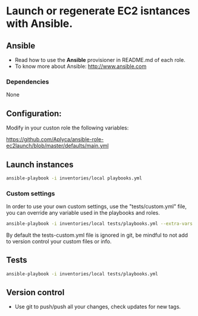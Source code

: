 # Launch or regenerate EC2 isntances with Ansible.

## Ansible
* Read how to use the **Ansible** provisioner in README.md of each role.
* To know more about Ansible: http://www.ansible.com

### Dependencies

None

## Configuration:

Modify in your custon role the following variables:

https://github.com/Aplyca/ansible-role-ec2launch/blob/master/defaults/main.yml

## Launch instances

```bash
ansible-playbook -i inventories/local playbooks.yml
```

### Custom settings
In order to use your own custom settings, use the "tests/custom.yml" file, you can override any variable used in the playbooks and roles.

```bash
ansible-playbook -i inventories/local tests/playbooks.yml --extra-vars "@tests/custom.yml"
```

By default the tests-custom.yml file is ignored in git, be mindful to not add to version control your custom files or info.

## Tests
```bash
ansible-playbook -i inventories/local tests/playbooks.yml
```

## Version control
* Use git to push/push all your changes, check updates for new tags.
